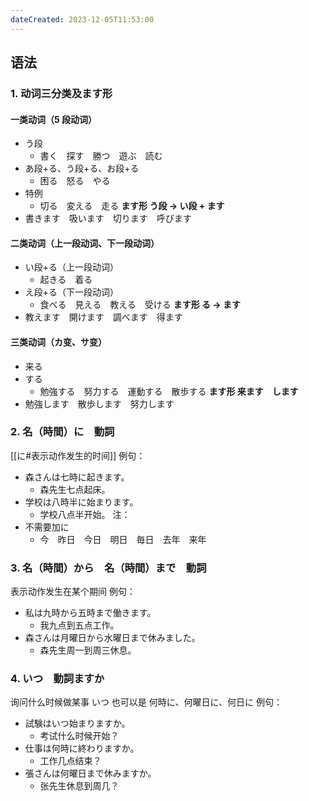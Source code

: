 ```yaml
---
dateCreated: 2023-12-05T11:53:00
---
```

## 语法
### 1. 动词三分类及ます形
#### 一类动词（5 段动词）
- う段
	- 書く　探す　勝つ　遊ぶ　読む
- あ段+る、う段+る、お段+る
	- 困る　怒る　やる
- 特例
	- 切る　変える　走る
**ます形 う段 -> い段 + ます**
- 書きます　吸います　切ります　呼びます
#### 二类动词（上一段动词、下一段动词）
- い段+る（上一段动词）
	- 起きる　着る
- え段+る（下一段动词）
	- 食べる　見える　教える　受ける
**ます形 る -> ます**
- 教えます　開けます　調べます　得ます
#### 三类动词（カ变、サ变）
- 来る
- する
	- 勉強する　努力する　運動する　散歩する
**ます形 来ます　します**
- 勉強します　散歩します　努力します
### 2. 名（時間）に　動詞
[[に#表示动作发生的时间]]
例句：
- 森さんは七時に起きます。
	- 森先生七点起床。
- 学校は八時半に始まります。
	- 学校八点半开始。
注：
- 不需要加に
	- 今　昨日　今日　明日　毎日　去年　来年
### 3. 名（時間）から　名（時間）まで　動詞
表示动作发生在某个期间
例句：
- 私は九時から五時まで働きます。
	- 我九点到五点工作。
- 森さんは月曜日から水曜日まで休みました。
	- 森先生周一到周三休息。
### 4. いつ　動詞ますか
询问什么时候做某事
いつ 也可以是 何時に、何曜日に、何日に
例句：
- 試験はいつ始まりますか。
	- 考试什么时候开始？
- 仕事は何時に終わりますか。
	- 工作几点结束？
- 張さんは何曜日まで休みますか。
	- 张先生休息到周几？

